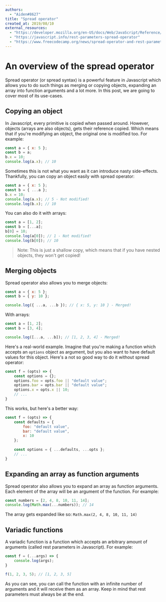 ```yaml
---
authors:
  - "Aiden#8627"
title: "Spread operator"
created_at: 2019/08/10
external_resources:
  - "https://developer.mozilla.org/en-US/docs/Web/JavaScript/Reference/Operators/Spread_syntax"
  - "https://javascript.info/rest-parameters-spread-operator"
  - "https://www.freecodecamp.org/news/spread-operator-and-rest-parameter-in-javascript-es6-4416a9f47e5e/"
---
```


# An overview of the spread operator

Spread operator (or spread syntax) is a powerful feature in Javascript which allows you to do such things as merging or copying objects, expanding an array into function arguments and a lot more. In this post, we are going to cover most of its use-cases.

## Copying an object

In Javascript, every primitive is copied when passed around. However, objects (arrays are also objects), gets their reference copied. Which means that if you're modifying an object, the original one is modified too. For example:

```js
const a = { x: 5 };
const b = a;
b.x = 10;
console.log(a.x); // 10
```

Sometimes this is not what you want as it can introduce nasty side-effects. Thankfully, you can copy an object easily with spread operator:

```js
const a = { x: 5 };
const b = { ...a };
b.x = 10;
console.log(a.x); // 5 - Not modified!
console.log(b.x); // 10
```

You can also do it with arrays:

```js
const a = [1, 2];
const b = [...a];
b[0] = 10;
console.log(a[0]); // 1 - Not modified!
console.log(b[0]); // 10
```

> Note: This is just a shallow copy, which means that if you have nested objects, they won't get copied!

## Merging objects

Spread operator also allows you to merge objects:

```js
const a = { x: 5 };
const b = { y: 10 };

console.log({ ...a, ...b }); // { x: 5, y: 10 } - Merged!
```

With arrays:

```js
const a = [1, 2];
const b = [3, 4];

console.log([...a, ...b]); // [1, 2, 3, 4] - Merged!
```

Here's a real-world example. Imagine that you're making a function which accepts an ``options`` object as argument, but you also want to have default values for this object. Here's a not so good way to do it without spread operator:

```js
const f = (opts) => {
	const options = {};
	options.foo = opts.foo || "default value";
	options.bar = opts.bar || "default value";
	options.x = opts.x || 10;
	// ...
}
```

This works, but here's a better way:

```js
const f = (opts) => {
	const defaults = { 
		foo: "default value", 
		bar: "default value", 
		x: 10 
	};
	
	const options = { ...defaults, ...opts };
	// ...	
}
```

## Expanding an array as function arguments

Spread operator also allows you to expand an array as function arguments. Each element of the array will be an argument of the function. For example:

```js
const numbers = [2, 4, 8, 10, 11, 14];
console.log(Math.max(...numbers)); // 14
```
The array gets expanded like so: ``Math.max(2, 4, 8, 10, 11, 14)``

## Variadic functions

A variadic function is a function which accepts an arbitrary amount of arguments (called rest parameters in Javascript). For example:

```js
const f = (...args) => {
	console.log(args);
}

f(1, 2, 3, 5); // [1, 2, 3, 5]
```
As you can see, you can call the function with an infinite number of arguments and it will receive them as an array. Keep in mind that rest parameters must always be at the end.
